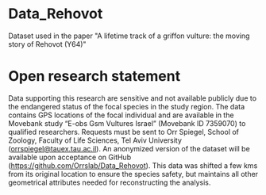 # Data_Rehovot
Dataset used in the paper "A lifetime track of a griffon vulture: the moving story of Rehovot (Y64)"

# Open research statement
Data supporting this research are sensitive and not available publicly due to the endangered status of the focal species in the study region. The data contains GPS locations of the focal individual and are available in the Movebank study “E-obs Gsm Vultures Israel” (Movebank ID 7359070) to qualified researchers. Requests must be sent to Orr Spiegel, School of Zoology, Faculty of Life Sciences, Tel Aviv University (orrspiegel@tauex.tau.ac.il). An anonymized version of the dataset will be available upon acceptance on GitHub (https://github.com/Orrslab/Data_Rehovot). This data was shifted a few kms from its original location to ensure the species safety, but maintains all other geometrical attributes needed for reconstructing the analysis.
